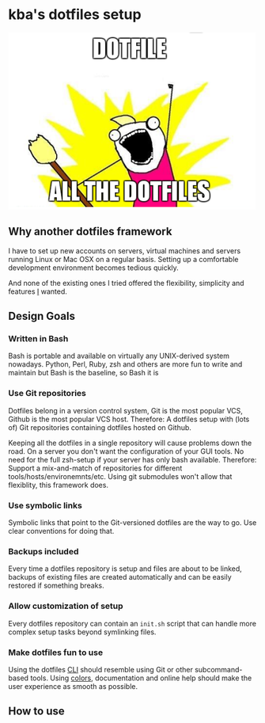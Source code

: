 kba's dotfiles setup
====================

![dotfile all the dotfiles](meme.png)

Why another dotfiles framework
------------------------------

I have to set up new accounts on servers, virtual machines and servers running
Linux or Mac OSX on a regular basis. Setting up a comfortable development
environment becomes tedious quickly.

And none of the existing ones I tried offered the flexibility,
simplicity and features [I](https://github.com/kba) wanted.

Design Goals
------------

### Written in Bash

Bash is portable and available on virtually any UNIX-derived system nowadays.
Python, Perl, Ruby, zsh and others are more fun to write and maintain but Bash
is the baseline, so Bash it is

### Use Git repositories

Dotfiles belong in a version control system, Git is the most popular VCS,
Github is the most popular VCS host. Therefore: A dotfiles setup with (lots of) Git
repositories containing dotfiles hosted on Github.

Keeping all the dotfiles in a single repository will cause problems down the
road. On a server you don't want the configuration of your GUI tools. No need
for the full zsh-setup if your server has only bash available. Therefore:
Support a mix-and-match of repositories for different
tools/hosts/environemnts/etc. Using git submodules won't allow that flexiblity,
this framework does.

### Use symbolic links

Symbolic links that point to the Git-versioned dotfiles are the way to go. Use
clear conventions for doing that.

### Backups included

Every time a dotfiles repository is setup and files are about to be linked,
backups of existing files are created automatically and can be easily restored
if something breaks.

### Allow customization of setup

Every dotfiles repository can contain an `init.sh` script that can handle
more complex setup tasks beyond symlinking files.

### Make dotfiles fun to use

Using the dotfiles [CLI](./dotfiles.sh) should resemble using Git or other
subcommand-based tools. Using [colors](https://github.com/kba/shcolor),
documentation and online help should make the user experience as smooth as
possible.

How to use
----------
